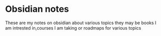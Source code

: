 # Obsidian notes
These are my notes on obsidian about various topics they may be books I am intrested in,courses I am taking or roadmaps for various topics
